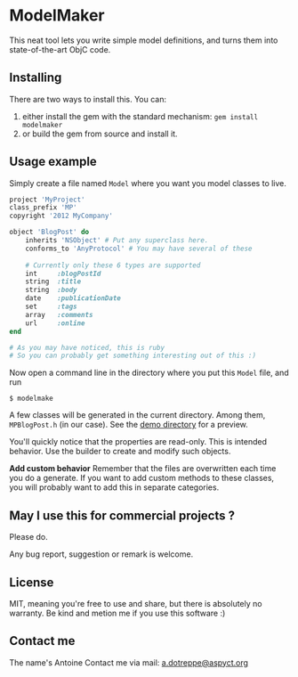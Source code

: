 ModelMaker
===

This neat tool lets you write simple model definitions, and turns them into state-of-the-art ObjC code.

Installing
---

There are two ways to install this. You can:

1. either install the gem with the standard mechanism: `gem install modelmaker`
2. or build the gem from source and install it.

Usage example
---

Simply create a file named `Model` where you want you model classes to live.

```ruby
project 'MyProject'
class_prefix 'MP'
copyright '2012 MyCompany'

object 'BlogPost' do
    inherits 'NSObject' # Put any superclass here.
    conforms_to 'AnyProtocol' # You may have several of these
    
    # Currently only these 6 types are supported
    int     :blogPostId
    string  :title
    string  :body
    date    :publicationDate
    set     :tags
    array   :comments
    url     :online
end

# As you may have noticed, this is ruby
# So you can probably get something interesting out of this :)
```

Now open a command line in the directory where you put this `Model` file, and run

```
$ modelmake
```

A few classes will be generated in the current directory. Among them, `MPBlogPost.h` (in our case). See the [demo directory](https://github.com/aspyct/ModelMaker/tree/master/demo) for a preview.

You'll quickly notice that the properties are read-only. This is intended behavior. Use the builder to create and modify such objects.

**Add custom behavior**
Remember that the files are overwritten each time you do a generate. If you want to add custom methods to these classes, you will probably want to add this in separate categories.

May I use this for commercial projects ?
---

Please do.

Any bug report, suggestion or remark is welcome.

License
---

MIT, meaning you're free to use and share, but there is absolutely no warranty.
Be kind and metion me if you use this software :)

Contact me
---

The name's Antoine
Contact me via mail: a.dotreppe@aspyct.org
